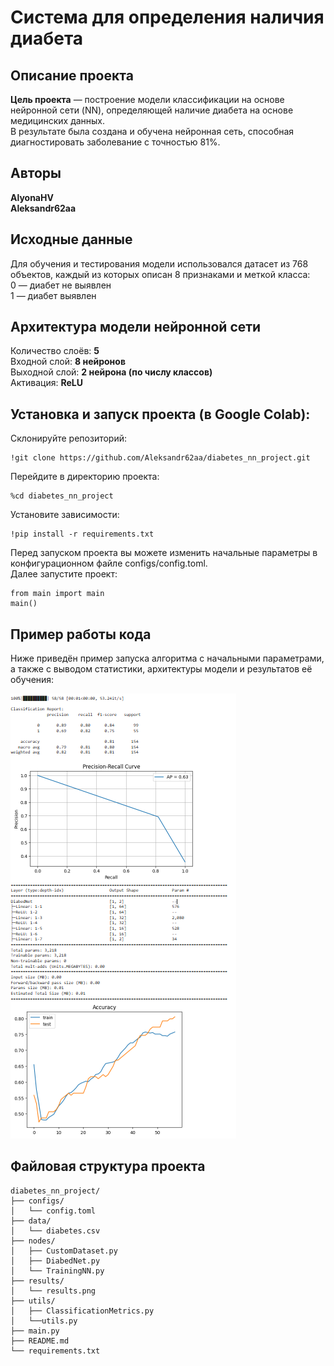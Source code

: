 # Система для определения наличия диабета

## Описание проекта
**Цель проекта** — построение модели классификации на основе нейронной сети (NN), определяющей наличие диабета на основе медицинских данных.  
В результате была создана и обучена нейронная сеть, способная диагностировать заболевание с точностью 81%.

## Авторы    
**AlyonaHV**  
**Aleksandr62aa**  

## Исходные данные
Для обучения и тестирования модели использовался датасет из 768 объектов, каждый из которых описан 8 признаками и меткой класса:  
0 — диабет не выявлен  
1 — диабет выявлен  

## Архитектура модели нейронной сети
Количество слоёв: **5**  
Входной слой: **8 нейронов**  
Выходной слой: **2 нейрона (по числу классов)**  
Активация: **ReLU**  

## Установка и запуск проекта (в Google Colab):
Склонируйте репозиторий:
```
!git clone https://github.com/Aleksandr62aa/diabetes_nn_project.git
```
Перейдите в директорию проекта:
```
%cd diabetes_nn_project
```
Установите зависимости:
```
!pip install -r requirements.txt
```
Перед запуском проекта вы можете изменить начальные параметры в конфигурационном файле configs/config.toml.  
Далее запустите проект:
```
from main import main
main()
```
## Пример работы кода
Ниже приведён пример запуска алгоритма с начальными параметрами, а также с выводом статистики, архитектуры модели и результатов её обучения:

![1](https://github.com/Aleksandr62aa/diabetes_nn_project/blob/main/results/results_1.png)

## Файловая структура проекта
```
diabetes_nn_project/
├── configs/
│   └── config.toml
├── data/
│   └── diabetes.csv
├── nodes/
│   ├── CustomDataset.py
│   ├── DiabedNet.py
│   └── TrainingNN.py
├── results/
│   └── results.png
├── utils/
│   ├── ClassificationMetrics.py
│   └──utils.py
├── main.py
├── README.md
└── requirements.txt
```

